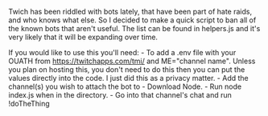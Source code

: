 Twich has been riddled with bots lately, that have been part of hate raids, and who knows what else. So I decided to make a quick script to ban all of the known bots that aren't useful. The list can be found in helpers.js and it's very likely that it will be expanding over time. 


If you would like to use this you'll need:
    - To add a .env file with your OUATH from https://twitchapps.com/tmi/ and ME="channel name".
        Unless you plan on hosting this, you don't need to do this then you can put the values directly into the code. I just did this as a privacy matter. 
    - Add the channel(s) you wish to attach the bot to
    - Download Node.
    - Run node index.js when in the directory.
    - Go into that channel's chat and run !doTheThing

